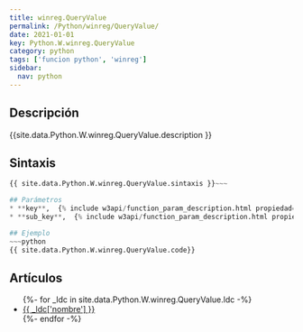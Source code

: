 ```yaml
---
title: winreg.QueryValue
permalink: /Python/winreg/QueryValue/
date: 2021-01-01
key: Python.W.winreg.QueryValue
category: python
tags: ['funcion python', 'winreg']
sidebar: 
  nav: python
---
```


## Descripción
{{site.data.Python.W.winreg.QueryValue.description }}

## Sintaxis
~~~python
{{ site.data.Python.W.winreg.QueryValue.sintaxis }}~~~

## Parámetros
* **key**,  {% include w3api/function_param_description.html propiedad=site.data.Python.W.winreg.QueryValue valor="key" %}
* **sub_key**,  {% include w3api/function_param_description.html propiedad=site.data.Python.W.winreg.QueryValue valor="sub_key" %}

## Ejemplo
~~~python
{{ site.data.Python.W.winreg.QueryValue.code}}
~~~

## Artículos
<ul>
{%- for _ldc in site.data.Python.W.winreg.QueryValue.ldc -%}
   <li>
       <a href="{{_ldc['url'] }}">{{ _ldc['nombre'] }}</a>
   </li>
{%- endfor -%}
</ul>

